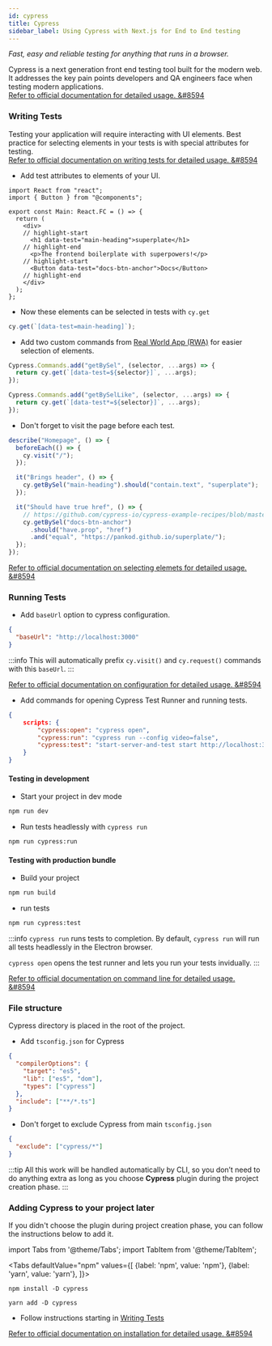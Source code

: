 ```yaml
---
id: cypress
title: Cypress
sidebar_label: Using Cypress with Next.js for End to End testing 
---
```


*Fast, easy and reliable testing for anything that runs in a browser.*

Cypress is a next generation front end testing tool built for the modern web. It addresses the key pain points developers and QA engineers face when testing modern applications.  
[Refer to official documentation for detailed usage. &#8594](https://docs.cypress.io/guides/overview/why-cypress.html#In-a-nutshell)

### Writing Tests

Testing your application will require interacting with UI elements. Best practice for selecting elements in your tests is with special attributes for testing.  
[Refer to official documentation on writing tests for detailed usage. &#8594](https://docs.cypress.io/guides/getting-started/writing-your-first-test.html)

- Add test attributes to elements of your UI.

```tsx title="components/main/index.tsx"
import React from "react";
import { Button } from "@components";

export const Main: React.FC = () => {
  return (
    <div>
    // highlight-start
      <h1 data-test="main-heading">superplate</h1>
    // highlight-end
      <p>The frontend boilerplate with superpowers!</p>
    // highlight-start
      <Button data-test="docs-btn-anchor">Docs</Button>
    // highlight-end
    </div>
  );
};
```

- Now these elements can be selected in tests with `cy.get`

```ts
cy.get(`[data-test=main-heading]`);
```

- Add two custom commands from [Real World App (RWA)](https://github.com/cypress-io/cypress-realworld-app/blob/develop/cypress/support/commands.ts#L28) for easier selection of elements.

```ts title="cypress/support/commands.ts"
Cypress.Commands.add("getBySel", (selector, ...args) => {
  return cy.get(`[data-test=${selector}]`, ...args);
});

Cypress.Commands.add("getBySelLike", (selector, ...args) => {
  return cy.get(`[data-test*=${selector}]`, ...args);
});
```

- Don't forget to visit the page before each test.

```ts title="cypress/integration/home.spec.ts"
describe("Homepage", () => {
  beforeEach(() => {
    cy.visit("/");
  });

  it("Brings header", () => {
    cy.getBySel("main-heading").should("contain.text", "superplate");
  });

  it("Should have true href", () => {
    // https://github.com/cypress-io/cypress-example-recipes/blob/master/examples/testing-dom__tab-handling-links/cypress/integration/tab_handling_anchor_links_spec.js
    cy.getBySel("docs-btn-anchor")
      .should("have.prop", "href")
      .and("equal", "https://pankod.github.io/superplate/");
  });
});
```

[Refer to official documentation on selecting elemets for detailed usage. &#8594](https://docs.cypress.io/guides/references/best-practices.html#Selecting-Elements)


### Running Tests

- Add `baseUrl` option to cypress configuration.

```json title="cypress.json"
{
  "baseUrl": "http://localhost:3000"
}
```

:::info
 This will automatically prefix `cy.visit()` and `cy.request()` commands with this `baseUrl`.
:::

[Refer to official documentation on configuration for detailed usage. &#8594](https://docs.cypress.io/guides/references/configuration.html)

- Add commands for opening Cypress Test Runner and running tests.

```json title="package.json"
{
    scripts: {
        "cypress:open": "cypress open",
        "cypress:run": "cypress run --config video=false",
        "cypress:test": "start-server-and-test start http://localhost:3000 cypress:run"
    }
}
```

#### Testing in development

- Start your project in dev mode

```bash
npm run dev
```

- Run tests headlessly with `cypress run`

```bash
npm run cypress:run
```

#### Testing with production bundle

- Build your project

```bash
npm run build
```

- run tests

```bash
npm run cypress:test
```

:::info
`cypress run` runs tests to completion. By default, `cypress run` will run all tests headlessly in the Electron browser.

`cypress open` opens the test runner and lets you run your tests invidually.
:::

[Refer to official documentation on command line for detailed usage. &#8594](https://docs.cypress.io/guides/guides/command-line.html)

### File structure

Cypress directory is placed in the root of the project.

- Add `tsconfig.json` for Cypress

```json title="cypress/tsconfig.json"
{
  "compilerOptions": {
    "target": "es5",
    "lib": ["es5", "dom"],
    "types": ["cypress"]
  },
  "include": ["**/*.ts"]
}
```

- Don't forget to exclude Cypress from main `tsconfig.json`

```json title="tsconfig.json"
{
  "exclude": ["cypress/*"]
}
```

:::tip
All this work will be handled automatically by CLI, so you don’t need to do anything extra as long as you choose **Cypress** plugin during the project creation phase.
:::

### Adding Cypress to your project later

If you didn't choose the plugin during project creation phase, you can follow the instructions below to add it.

import Tabs from '@theme/Tabs';
import TabItem from '@theme/TabItem';

<Tabs
  defaultValue="npm"
  values={[
    {label: 'npm', value: 'npm'},
    {label: 'yarn', value: 'yarn'},
  ]}>
  <TabItem value="npm">

```
npm install -D cypress 
```
  </TabItem>
  
  <TabItem value="yarn">

```
yarn add -D cypress
```
  </TabItem>
</Tabs>



- Follow instructions starting in [Writing Tests](#writing-tests)

[Refer to official documentation on installation for detailed usage. &#8594](https://docs.cypress.io/guides/getting-started/installing-cypress.html)
